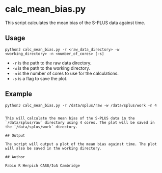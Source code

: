 # calc_mean_bias.py

This script calculates the mean bias of the S-PLUS data against time.

## Usage

```
python3 calc_mean_bias.py -r <raw_data_directory> -w <working_directory> -n <number_of_cores> [-s]
```

* `-r` is the path to the raw data directory.
* `-w` is the path to the working directory.
* `-n` is the number of cores to use for the calculations.
* `-s` is a flag to save the plot.

## Example

```
python3 calc_mean_bias.py -r /data/splus/raw -w /data/splus/work -n 4


This will calculate the mean bias of the S-PLUS data in the `/data/splus/raw` directory using 4 cores. The plot will be saved in the `/data/splus/work` directory.

## Output

The script will output a plot of the mean bias against time. The plot will also be saved in the working directory.

## Author

Fabio R Herpich CASU/IoA Cambridge
